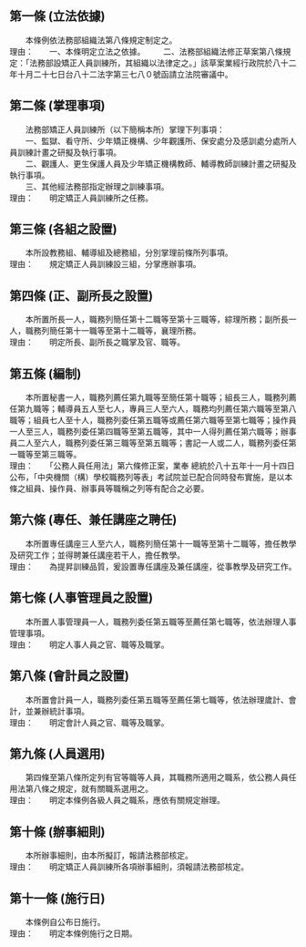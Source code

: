 第一條 (立法依據)
-----------------
　　本條例依法務部組織法第八條規定制定之。  
理由：　　一、本條明定立法之依據。
　　二、法務部組織法修正草案第八條規定：「法務部設矯正人員訓練所，其組織以法律定之。」該草案業經行政院於八十二年十月二十七日台八十二法字第三七八０號函請立法院審議中。

第二條 (掌理事項)
-----------------
　　法務部矯正人員訓練所（以下簡稱本所）掌理下列事項：  
　　一、監獄、看守所、少年矯正機構、少年觀護所、保安處分及感訓處分處所人員訓練計畫之研擬及執行事項。  
　　二、觀護人、更生保護人員及少年矯正機構教師、輔導教師訓練計畫之研擬及執行事項。  
　　三、其他經法務部指定辦理之訓練事項。  
理由：　　明定矯正人員訓練所之任務。

第三條 (各組之設置)
-------------------
　　本所設教務組、輔導組及總務組，分別掌理前條所列事項。  
理由：　　規定矯正人員訓練設三組，分掌應辦事項。

第四條 (正、副所長之設置)
-------------------------
　　本所置所長一人，職務列簡任第十二職等至第十三職等，綜理所務；副所長一人，職務列簡任第十一職等至第十二職等，襄理所務。  
理由：　　明定所長、副所長之職掌及官、職等。

第五條 (編制)
-------------
　　本所置秘書一人，職務列薦任第九職等至簡任第十職等；組長三人，職務列薦任第九職等；輔導員五人至七人，專員三人至六人，職務均列薦任第六職等至第八職等；組員七人至十人，職務列委任第五職等或薦任第六職等至第七職等；操作員一人至三人，職務列委任第四職等至第五職等，其中一人得列薦任第六職等；辦事員二人至六人，職務列委任第三職等至第五職等；書記一人或二人，職務列委任第一職等至第三職等。  
理由：　　「公務人員任用法」第六條修正案，業奉 總統於八十五年十一月十四日公布，「中央機關（構）學校職務列等表」考試院並已配合同時發布實施，是以本條之組員、操作員、辦事員等職稱之列等有配合之必要。

第六條 (專任、兼任講座之聘任)
-----------------------------
　　本所置專任講座三人至六人，職務列簡任第十一職等至第十二職等，擔任教學及研究工作；並得聘兼任講座若干人，擔任教學。  
理由：　　為提昇訓練品質，爰設置專任講座及兼任講座，從事教學及研究工作。

第七條 (人事管理員之設置)
-------------------------
　　本所置人事管理員一人，職務列委任第五職等至薦任第七職等，依法辦理人事管理事項。  
理由：　　明定人事人員之官、職等及職掌。

第八條 (會計員之設置)
---------------------
　　本所置會計員一人，職務列委任第五職等至薦任第七職等，依法辦理歲計、會計，並兼辦統計事項。  
理由：　　明定會計人員之官、職等及職掌。

第九條 (人員選用)
-----------------
　　第四條至第八條所定列有官等職等人員，其職務所適用之職系，依公務人員任用法第八條之規定，就有關職系選用之。  
理由：　　明定本條例各級人員之職系，應依有關規定辦理。

第十條 (辦事細則)
-----------------
　　本所辦事細則，由本所擬訂，報請法務部核定。  
理由：　　明定矯正人員訓練所各項辦事細則，須報請法務部核定。

第十一條 (施行日)
-----------------
　　本條例自公布日施行。  
理由：　　明定本條例施行之日期。